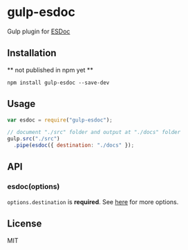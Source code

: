 # gulp-esdoc
Gulp plugin for [ESDoc](https://esdoc.org/)

## Installation

** not published in npm yet **

```
npm install gulp-esdoc --save-dev
```

## Usage

```JavaScript
var esdoc = require("gulp-esdoc");

// document "./src" folder and output at "./docs" folder
gulp.src("./src")
  .pipe(esdoc({ destination: "./docs" });
```

## API

### esdoc(options)

`options.destination` is **required**.
See [here](https://esdoc.org/config.html) for more options.

## License
MIT
